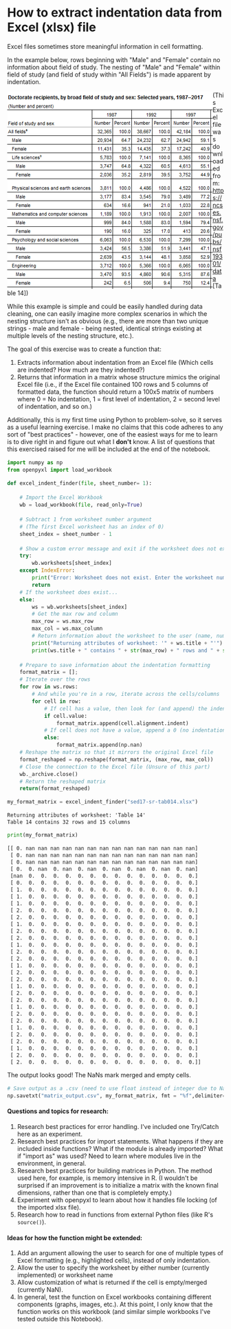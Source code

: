 
# How to extract indentation data from Excel (xlsx) file

Excel files sometimes store meaningful information in cell formatting.

In the example below, rows beginning with "Male" and "Female" contain no information about field of study. The nesting of "Male" and "Female" within field of study (and field of study within "All Fields") is made apparent by indentation.

<img src="excel_indent_example.PNG" align="left"/>

(This Excel file was downloaded from: https://ncses.nsf.gov/pubs/nsf19301/data [Table 14])

While this example is simple and could be easily handled during data cleaning, one can easily imagine more complex scenarios in which the nesting structure isn't as obvious (e.g., there are more than two unique strings - male and female - being nested, identical strings existing at multiple levels of the nesting structure, etc.).

The goal of this exercise was to create a function that:
1. Extracts information about indentation from an Excel file (Which cells are indented? How much are they indented?)
2. Returns that information in a matrix whose structure mimics the original Excel file (i.e., if the Excel file contained 100 rows and 5 columns of formatted data, the function should return a 100x5 matrix of numbers where 0 = No indentation, 1 = first level of indentation, 2 = second level of indentation, and so on.)

Additionally, this is my first time using Python to problem-solve, so it serves as a useful learning exercise. I make no claims that this code adheres to any sort of "best practices" - however, one of the easiest ways for me to learn is to dive right in and figure out what I <b>don't</b> know. A list of questions that this exercised raised for me will be included at the end of the notebook.


```python
import numpy as np 
from openpyxl import load_workbook
```


```python
def excel_indent_finder(file, sheet_number= 1):
    
    # Import the Excel Workbook
    wb = load_workbook(file, read_only=True)
    
    # Subtract 1 from worksheet number argument
    # (The first Excel worksheet has an index of 0)
    sheet_index = sheet_number - 1
    
    # Show a custom error message and exit if the worksheet does not exist.
    try:
        wb.worksheets[sheet_index] 
    except IndexError:
        print("Error: Worksheet does not exist. Enter the worksheet number as an interger starting from 1.")
        return
    # If the worksheet does exist...
    else:
        ws = wb.worksheets[sheet_index] 
        # Get the max row and column
        max_row = ws.max_row
        max_col = ws.max_column
        # Return information about the worksheet to the user (name, number of rows and columns)
        print("Returning attributes of worksheet: '" + ws.title + "'")
        print(ws.title + " contains " + str(max_row) + " rows and " + str(max_col) + " columns")

    # Prepare to save information about the indentation formatting
    format_matrix = [];
    # Iterate over the rows
    for row in ws.rows:
        # And while you're in a row, iterate across the cells/columns
        for cell in row:
            # If cell has a value, then look for (and append) the indentation information
            if cell.value: 
                format_matrix.append(cell.alignment.indent)  
            # If cell does not have a value, append a 0 (no indentation)
            else:
                format_matrix.append(np.nan)
    # Reshape the matrix so that it mirrors the original Excel file
    format_reshaped = np.reshape(format_matrix, (max_row, max_col)) 
    # Close the connection to the Excel file (Unsure of this part)
    wb._archive.close()
    # Return the reshaped matrix
    return(format_reshaped)
```


```python
my_format_matrix = excel_indent_finder("sed17-sr-tab014.xlsx")
```

    Returning attributes of worksheet: 'Table 14'
    Table 14 contains 32 rows and 15 columns
    


```python
print(my_format_matrix)
```

    [[ 0. nan nan nan nan nan nan nan nan nan nan nan nan nan nan]
     [ 0. nan nan nan nan nan nan nan nan nan nan nan nan nan nan]
     [ 0. nan nan nan nan nan nan nan nan nan nan nan nan nan nan]
     [ 0.  0. nan  0. nan  0. nan  0. nan  0. nan  0. nan  0. nan]
     [nan  0.  0.  0.  0.  0.  0.  0.  0.  0.  0.  0.  0.  0.  0.]
     [ 0.  0.  0.  0.  0.  0.  0.  0.  0.  0.  0.  0.  0.  0.  0.]
     [ 1.  0.  0.  0.  0.  0.  0.  0.  0.  0.  0.  0.  0.  0.  0.]
     [ 1.  0.  0.  0.  0.  0.  0.  0.  0.  0.  0.  0.  0.  0.  0.]
     [ 1.  0.  0.  0.  0.  0.  0.  0.  0.  0.  0.  0.  0.  0.  0.]
     [ 2.  0.  0.  0.  0.  0.  0.  0.  0.  0.  0.  0.  0.  0.  0.]
     [ 2.  0.  0.  0.  0.  0.  0.  0.  0.  0.  0.  0.  0.  0.  0.]
     [ 1.  0.  0.  0.  0.  0.  0.  0.  0.  0.  0.  0.  0.  0.  0.]
     [ 2.  0.  0.  0.  0.  0.  0.  0.  0.  0.  0.  0.  0.  0.  0.]
     [ 2.  0.  0.  0.  0.  0.  0.  0.  0.  0.  0.  0.  0.  0.  0.]
     [ 1.  0.  0.  0.  0.  0.  0.  0.  0.  0.  0.  0.  0.  0.  0.]
     [ 2.  0.  0.  0.  0.  0.  0.  0.  0.  0.  0.  0.  0.  0.  0.]
     [ 2.  0.  0.  0.  0.  0.  0.  0.  0.  0.  0.  0.  0.  0.  0.]
     [ 1.  0.  0.  0.  0.  0.  0.  0.  0.  0.  0.  0.  0.  0.  0.]
     [ 2.  0.  0.  0.  0.  0.  0.  0.  0.  0.  0.  0.  0.  0.  0.]
     [ 2.  0.  0.  0.  0.  0.  0.  0.  0.  0.  0.  0.  0.  0.  0.]
     [ 1.  0.  0.  0.  0.  0.  0.  0.  0.  0.  0.  0.  0.  0.  0.]
     [ 2.  0.  0.  0.  0.  0.  0.  0.  0.  0.  0.  0.  0.  0.  0.]
     [ 2.  0.  0.  0.  0.  0.  0.  0.  0.  0.  0.  0.  0.  0.  0.]
     [ 1.  0.  0.  0.  0.  0.  0.  0.  0.  0.  0.  0.  0.  0.  0.]
     [ 2.  0.  0.  0.  0.  0.  0.  0.  0.  0.  0.  0.  0.  0.  0.]
     [ 2.  0.  0.  0.  0.  0.  0.  0.  0.  0.  0.  0.  0.  0.  0.]
     [ 1.  0.  0.  0.  0.  0.  0.  0.  0.  0.  0.  0.  0.  0.  0.]
     [ 2.  0.  0.  0.  0.  0.  0.  0.  0.  0.  0.  0.  0.  0.  0.]
     [ 2.  0.  0.  0.  0.  0.  0.  0.  0.  0.  0.  0.  0.  0.  0.]
     [ 1.  0.  0.  0.  0.  0.  0.  0.  0.  0.  0.  0.  0.  0.  0.]
     [ 2.  0.  0.  0.  0.  0.  0.  0.  0.  0.  0.  0.  0.  0.  0.]
     [ 2.  0.  0.  0.  0.  0.  0.  0.  0.  0.  0.  0.  0.  0.  0.]]
    

The output looks good! The NaNs mark merged and empty cells.


```python
# Save output as a .csv (need to use float instead of integer due to NaNs)
np.savetxt("matrix_output.csv", my_format_matrix, fmt = "%f",delimiter=",")
```

#### Questions and topics for research:
1. Research best practices for error handling. I've included one Try/Catch here as an experiment.
2. Research best practices for import statements. What happens if they are included inside functions? What if the module is already imported? What if "import as" was used? Need to learn where modules live in the environment, in general.
3. Research best practices for building matrices in Python. The method used here, for example, is memory intensive in R. (I wouldn't be surprised if an improvement is to initialize a matrix with the known final dimensions, rather than one that is completely empty.)
4. Experiment with openpyxl to learn about how it handles file locking (of the imported xlsx file).
5. Research how to read in functions from external Python files (like R's `source()`).

#### Ideas for how the function might be extended:
1. Add an argument allowing the user to search for one of multiple types of Excel formatting (e.g., highlighted cells), instead of only indentation.
2. Allow the user to specify the worksheet by either number (currently implemented) or worksheet name
3. Allow customization of what is returned if the cell is empty/merged (currently NaN). 
4. In general, test the function on Excel workbooks containing different components (graphs, images, etc.). At this point, I only know that the function works on this workbook (and similar simple workbooks I've tested outside this Notebook).
